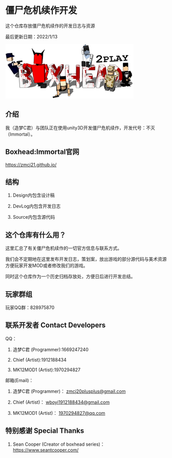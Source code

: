 # 僵尸危机续作开发

这个仓库存放僵尸危机续作的开发日志与资源

最后更新日期：2022/1/13

![BG](https://github.com/zmcj21/boxhead_dev/blob/main/Docs/1.png)

## 介绍

我（造梦C君）与团队正在使用unity3D开发僵尸危机续作，开发代号：不灭（Immortal）。

## Boxhead:Immortal官网

https://zmcj21.github.io/

## 结构

1. Design内包含设计稿

1. DevLog内包含开发日志

1. Source内包含源代码

## 这个仓库有什么用？

这里汇总了有关僵尸危机续作的一切官方信息与联系方式。

我们会不定期地在这里发布开发日志，策划案，放出游戏的部分源代码与美术资源方便玩家开发MOD或者修改我们的游戏。

同时这个仓库作为一个历史归档存放处，方便日后进行开发总结。

## 玩家群组

玩家QQ群：828975870

## 联系开发者 Contact Developers

QQ：

1. 造梦C君 (Programmer):1669247240

1. Chief (Artist):1912188434

1. MK12MOD1 (Artist):1970294827

邮箱(Email)：

1. 造梦C君 (Programmer)： zmcj20plusplus@gmail.com

1. Chief (Artist)： wboyi1912188434@gmail.com

1. MK12MOD1 (Artist)： 1970294827@qq.com

## 特别感谢 Special Thanks

1. Sean Cooper (Creator of boxhead series)： https://www.seantcooper.com/
